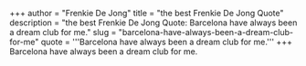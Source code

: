 +++
author = "Frenkie De Jong"
title = "the best Frenkie De Jong Quote"
description = "the best Frenkie De Jong Quote: Barcelona have always been a dream club for me."
slug = "barcelona-have-always-been-a-dream-club-for-me"
quote = '''Barcelona have always been a dream club for me.'''
+++
Barcelona have always been a dream club for me.

